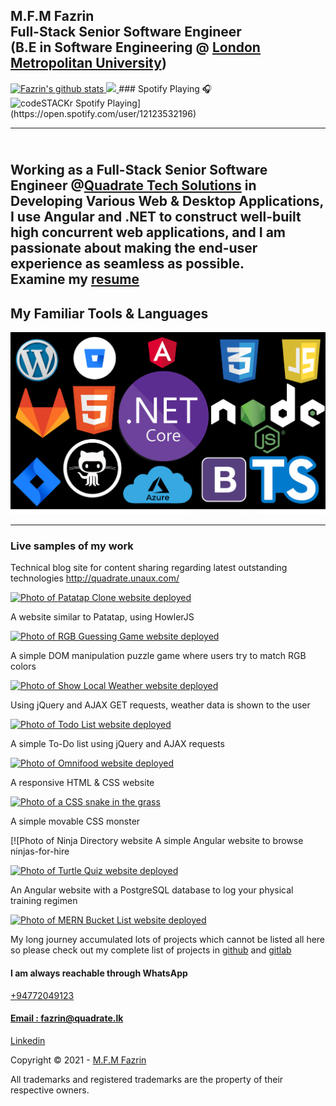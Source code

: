 M.F.M Fazrin\
Full-Stack Senior Software Engineer \
(B.E in Software Engineering @ [London Metropolitan
University](https://www.londonmet.ac.uk)) 
-----
<a href="https://github.com/nirzaf/github-readme-stats">
  <img src="https://github-readme-stats.vercel.app/api?username=nirzaf&show_icons=true&include_all_commits=true&theme=material-palenight" alt="Fazrin's github stats" />
</a>

<a href="https://github.com/nirzaf/github-readme-stats">
  <!-- Change the `github-readme-stats.anuraghazra1.vercel.app` to `github-readme-stats.vercel.app`  -->
  <img src="https://github-readme-stats.vercel.app/api/top-langs/?username=nirzaf&layout=compact&theme=material-palenight" />
</a>
### Spotify Playing 🎧
<img src="https://now-playing-codestackr.vercel.app/api/spotify-playing" alt="codeSTACKr Spotify Playing" width="350" />](https://open.spotify.com/user/12123532196)

-----
\
Working as a Full-Stack Senior Software Engineer @[Quadrate Tech
Solutions](https://quadrate.cc) in Developing Various Web & Desktop
Applications, I use Angular and .NET to
construct well-built high concurrent web applications, and I am
passionate about making the end-user experience as seamless as possible.
\
Examine my [resume](https://nimb.ws/ZyIWei)
----------------------------


My Familiar Tools & Languages
-----------------------------

![](img/tools.png) 

-----------------------------
### Live samples of my work

Technical blog site for content sharing regarding latest outstanding
technologies
http://quadrate.unaux.com/

[![Photo of Patatap Clone website
deployed](img/patatapCloneDeployed.png)](https://patatap-clone.firebaseapp.com/)

A website similar to Patatap, using HowlerJS

[![Photo of RGB Guessing Game website
deployed](img/rgbGuessingGameDeployed.png)](https://rgb-guessing-game.firebaseapp.com/)

A simple DOM manipulation puzzle game where users try to match RGB
colors

[![Photo of Show Local Weather website
deployed](img/showLocalWeatherDeployed.png)](http://show-local-weather-jw.herokuapp.com/)

Using jQuery and AJAX GET requests, weather data is shown to the user

[![Photo of Todo List website
deployed](img/todoListDeployed.png)](http://todo-list-jw.herokuapp.com/)

A simple To-Do list using jQuery and AJAX requests

[![Photo of Omnifood website
deployed](img/omnifoodDeployed.png)](https://omnifood-e8df5.firebaseapp.com/)

A responsive HTML & CSS website

[![Photo of a CSS snake in the
grass](img/cssMonsterDeployed.png)](https://codepen.io/jwuestef/full/PjqPgy/)

A simple movable CSS monster

[![Photo of Ninja Directory website
A simple Angular website to browse ninjas-for-hire

[![Photo of Turtle Quiz website
deployed](img/turtleQuizDeployed.png)](https://turtle-quiz.firebaseapp.com/)

An Angular website with a PostgreSQL database to log your physical
training regimen

[![Photo of MERN Bucket List website
deployed](img/bucketListDeployed.png)](https://bucketlist-client-jw.herokuapp.com/)

My long journey accumulated lots of projects which cannot be listed all
here\
 so please check out my complete list of projects in
[github](https://github.com/nirzaf) and
[gitlab](https://gitlab.com/nirzaf)

#### I am always reachable through WhatsApp

[+94772049123](https://api.whatsapp.com/send?phone=+94772049123&text=Hi,%20I%20contacted%20you%20Through%20your%20website.)

#### [Email : fazrin@quadrate.lk](mailto:fazrin@quadrate.lk) 

[Linkedin](https://www.linkedin.com/in/mfmfazrin/)

Copyright © 2021 - [M.F.M Fazrin](https://nirzaf.github.io)

All trademarks and registered trademarks are the property of their
respective owners.
